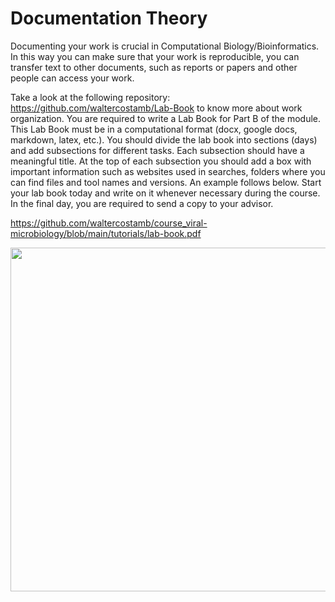 # Documentation Theory

Documenting your work is crucial in Computational Biology/Bioinformatics. In this way you can make sure that your work is reproducible, you can transfer text to other documents, such as reports or papers and other people can access your work.  

Take a look at the following repository: https://github.com/waltercostamb/Lab-Book to know more about work organization. You are required to write a Lab Book for Part B of the module. This Lab Book must be in a computational format (docx, google docs, markdown, latex, etc.). You should divide the lab book into sections (days) and add subsections for different tasks. Each subsection should have a meaningful title. At the top of each subsection you should add a box with important information such as websites used in searches, folders where you can find files and tool names and versions. An example follows below. Start your lab book today and write on it whenever necessary during the course. In the final day, you are required to send a copy to your advisor.    

https://github.com/waltercostamb/course_viral-microbiology/blob/main/tutorials/lab-book.pdf   

<img border="0" src="[https://github.com/waltercostamb/course_viral-microbiology/blob/main/tutorials/lab-book.pdf](https://github.com/waltercostamb/course_viral-microbiology/blob/main/tutorials/lab-book.pdf" width="550" />  
